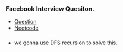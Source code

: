 ### Facebook Interview Quesiton.
* [Question](https://leetcode.com/problems/binary-tree-maximum-path-sum)
* [Neetcode](https://www.youtube.com/watch?v=Hr5cWUld4vU)

### 
* we gonna use DFS recursion to solve this.